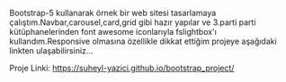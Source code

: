 Bootstrap-5 kullanarak örnek bir web sitesi tasarlamaya çalıştım.Navbar,carousel,card,grid  gibi hazır yapılar ve 3.parti parti kütüphanelerinden font awesome iconlarıyla fslightbox'ı kullandım.Responsive olmasına özellikle dikkat ettiğim projeye aşağıdaki linkten ulaşabilirsiniz...

Proje Linki: https://suheyl-yazici.github.io/bootstrap_project/

